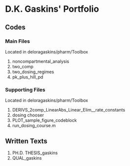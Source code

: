 # D.K. Gaskins' Portfolio

## Codes

### Main Files 
Located in deloragaskins/pharm/Toolbox
1. noncompartmental_analysis
2. two_comp
3. two_dosing_regimes
4. pk_plus_hill_pd

### Supporting Files 
Located in deloragaskins/pharm/Toolbox
1. DERIVS_2comp_LinearAbs_Linear_Elim__rate_constants
2. dosing chooser
3. PLOT_sample_figure_codeblock
4. run_dosing_course.m

## Written Texts
1. PH.D. THESIS_gaskins
2. QUAL_gaskins
